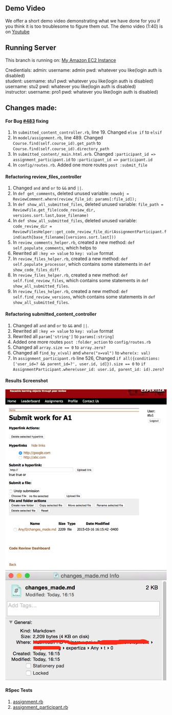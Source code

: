## Demo Video

We offer a short demo video demonstrating what we have done for you if you think it is too troublesome to figure them out.
The demo video (1:40) is on [Youtube](https://youtu.be/HgmUJqDzhGc)

## Running Server

This branch is running on: [My Amazon EC2 Instance](http://ec2-52-10-80-197.us-west-2.compute.amazonaws.com:3000)

Credientials:
admin:      username: admin     pwd: whatever you like(login auth is disabled)  
student:    username: stu1      pwd: whatever you like(login auth is disabled)  
            username: stu2      pwd: whatever you like(login auth is disabled)  
instructor: username: pro1      pwd: whatever you like(login auth is disabled)


## Changes made:

#### For Bug [#483](https://github.com/expertiza/expertiza/issues/483) fixing

1. In `submitted_content_controller.rb`, line 19. Changed `else if` to `elsif`
2. In `model/assignment.rb`, line 489. Changed `Course.find(self.course_id).get_path` to `Course.find(self.course_id).directory_path`
3. In `submitted_content/_main.html.erb`. Changed `:participant_id => assignment_participant.id` to `:participant_id => participant.id`
4. In `config/routes.rb`. Added one more routes `post :submit_file`

#### Refactoring review_files_controller
1. Changed `and` and `or` to `&&` and `||`.
2. In `def get_comments`, deleted unused variable: `newobj =  ReviewComment.where(review_file_id: params[:file_id]);`
3. In `def show_all_submitted_files`, deleted unused variable: `file_path = ReviewFile.get_file(code_review_dir, versions.sort.last,base_filename)`
4. In `def show_all_submitted_files`, deleted unused variable: `code_review_dir = ReviewFilesHelper::get_code_review_file_dir(AssignmentParticipant.find(auth[base_filename][versions.sort.last]))`
5. In `review_comments_helper.rb`, created a new method: `def self.populate_comments`, which helps to 
6. Rewrited all `:key => value` to `key: value` format
7. In `review_files_helper.rb`, created a new method: `def self.populate_processor`, which contains some statements in `def show_code_files_diff`.
8. In `review_files_helper.rb`, created a new method: `def self.find_review_files`, which contains some statements in `def show_all_submitted_files`.
9. In `review_files_helper.rb`, created a new method: `def self.find_review_versions`, which contains some statements in `def show_all_submitted_files`.

#### Refactoring submitted_content_controller
1. Changed all `and` and `or` to `&&` and `||`.
2. Rewrited all `:key => value` to `key: value` format
3. Rewrited all `param['string']` to `params[:string]`
4. Added one more routes `post :folder_action` to `config/routes.rb`
5. Changed all `array.size == 0` to `array.zero?`
6. Changed all `find_by_x(val)` and `where("x=val")` to `where(x: val)`
7. In `assignment_participant.rb` line 526, Changed `if all({conditions: ['user_id=? && parent_id=?', user.id, id]}).size == 0` to `if AssignmentParticipant.where(user_id: user.id, parent_id: id).zero?`

#### Results Screenshot
![A_Submitted_File](results-imgs/1.png)
![On_local_disk](results-imgs/2.png)

#### RSpec Tests
1. [assignment.rb](spec/lib/assignment_spec.rb)
2. [assignment_participant.rb](spec/lib/assignment_participant_spec.rb)